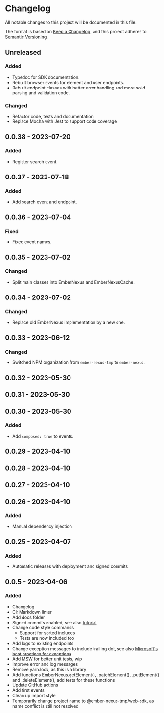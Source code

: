 # Changelog

All notable changes to this project will be documented in this file.

The format is based on [Keep a Changelog](https://keepachangelog.com/en/1.0.0/),
and this project adheres to [Semantic Versioning](https://semver.org/spec/v2.0.0.html).

## Unreleased
### Added
- Typedoc for SDK documentation.
- Rebuilt browser events for element and user endpoints.
- Rebuilt endpoint classes with better error handling and more solid parsing and validation code.
### Changed
- Refactor code, tests and documentation.
- Replace Mocha with Jest to support code coverage.

## 0.0.38 - 2023-07-20
### Added
- Register search event.

## 0.0.37 - 2023-07-18
### Added
- Add search event and endpoint.

## 0.0.36 - 2023-07-04
### Fixed
- Fixed event names.

## 0.0.35 - 2023-07-02
### Changed
- Split main classes into EmberNexus and EmberNexusCache.

## 0.0.34 - 2023-07-02
### Changed
- Replace old EmberNexus implementation by a new one.

## 0.0.33 - 2023-06-12
### Changed
- Switched NPM organization from `ember-nexus-tmp` to `ember-nexus`.

## 0.0.32 - 2023-05-30

## 0.0.31 - 2023-05-30

## 0.0.30 - 2023-05-30
### Added
- Add `composed: true` to events.

## 0.0.29 - 2023-04-10

## 0.0.28 - 2023-04-10

## 0.0.27 - 2023-04-10

## 0.0.26 - 2023-04-10
### Added
- Manual dependency injection

## 0.0.25 - 2023-04-07
### Added
- Automatic releases with deployment and signed commits

## 0.0.5 - 2023-04-06
### Added
- Changelog
- CI: Markdown linter
- Add docs folder
- Signed commits enabled, see also [tutorial](https://docs.gitlab.com/ee/user/project/repository/ssh_signed_commits/)
- Change code style commands
  - Support for sorted includes
  - Tests are now included too
- Add logs to existing endpoints
- Change exception messages to include trailing dot, see also [Microsoft's best practices for exceptions](https://learn.microsoft.com/en-us/dotnet/standard/exceptions/best-practices-for-exceptions#use-grammatically-correct-error-messages)
- Add [MSW](https://mswjs.io/) for better unit tests, wip
- Improve error and log messages
- Remove yarn.lock, as this is a library
- Add functions EmberNexus.getElement(), .patchElement(), .putElement() and .deleteElement(), add tests for these
  functions
- Update GitHub actions
- Add first events
- Clean up import style
- Temporarily change project name to @ember-nexus-tmp/web-sdk, as name conflict is still not resolved
